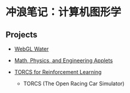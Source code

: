 # 冲浪笔记：计算机图形学

## Projects

- [WebGL Water][p1]
- [Math, Physics, and Engineering Applets][p2]
- [TORCS for Reinforcement Learning][p3]
  - TORCS (The Open Racing Car Simulator)

  [p1]: http://madebyevan.com/webgl-water/
  [p2]: http://falstad.com/mathphysics.html
  [p3]: https://github.com/YurongYou/rlTORCS
